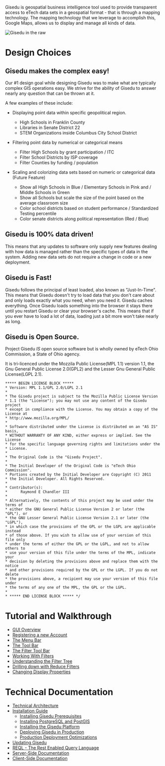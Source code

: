 Gisedu is geospatial business intelligence tool used to provide transparent access to eTech data sets in a geospatial format - that is through a mapping technology. The mapping technology that we leverage to accomplish this, Google Maps, allows us to display and manage all kinds of data.

![Gisedu in the raw](https://github.com/etechAdmin/Gisedu/raw/master/tutorial/overview.png)

Design Choices
==============

Gisedu makes the complex easy!
-----------------------------
Our #1 design goal while designing Gisedu was to make what are typically complex GIS operations easy. We strive for the ability of Gisedu to answer nearly any question that can be thrown at it. 

A few examples of these include:

* Displaying point data within specific geopolitical region.
    * High Schools in Franklin County
    * Libraries in Senate District 22
    * STEM Organizations inside Columbus City School District

* Filtering point data by numerical or categorical means
    * Filter High Schools by grant participation / ITC
    * Filter School Districts by ISP coverage
    * Filter Counties by funding / population

* Scaling and colorizing data sets based on numeric or categorical data (Future Feature)
    * Show all High Schools in Blue / Elementary Schools in Pink and / Middle Schools in Green
    * Show all Schools but scale the size of the point based on the average classroom size
    * Color school districts based on student performance / Standardized Testing percentile
    * Color senate districts along political representation (Red / Blue)

Gisedu is 100% data driven!
---------------------------
This means that any updates to software only supply new features dealing with how data is managed rather than the specific types of data in the system. Adding new data sets do not require a change in code or a new deployment.

Gisedu is Fast!
----------------------
Gisedu follows the principal of least loaded, also known as "Just-In-Time". This means that Gisedu doesn't try to load data that you don't care about and only loads exactly what you need, when you need it. Gisedu caches everything. Once Gisedu loads something into the browser it stays there until you restart Gisedu or clear your browser's cache. This means that if you ever have to load a lot of data, loading just a bit more won't take nearly as long.

Gisedu is Open Source.
----------------------
Project Gisedu *IS* open source software but is wholly owned by eTech Ohio Commission, a State of Ohio agency. 

It is tri-licenced under the Mozzila Public License(MPL 1.1) version 1.1, the
Gnu General Public License 2.0(GPL2) and the Lesser Gnu General Public License(LGPL 2.1).

```
***** BEGIN LICENSE BLOCK *****
* Version: MPL 1.1/GPL 2.0/LGPL 2.1
*
* The Gisedu project is subject to the Mozilla Public License Version
* 1.1 (the "License"); you may not use any content of the Gisedu project
* except in compliance with the License. You may obtain a copy of the License at
* http://www.mozilla.org/MPL/
*
* Software distributed under the License is distributed on an "AS IS" basis,
* WITHOUT WARRANTY OF ANY KIND, either express or implied. See the License
* for the specific language governing rights and limitations under the
* License.
*
* The Original Code is the "Gisedu Project".
*
* The Initial Developer of the Original Code is "eTech Ohio Commission".
* Portions created by the Initial Developer are Copyright (C) 2011
* the Initial Developer. All Rights Reserved.
*
* Contributor(s):
*      Raymond E Chandler III
*
* Alternatively, the contents of this project may be used under the terms of
* either the GNU General Public License Version 2 or later (the "GPL"), or
* the GNU Lesser General Public License Version 2.1 or later (the "LGPL"),
* in which case the provisions of the GPL or the LGPL are applicable instead
* of those above. If you wish to allow use of your version of this file only
* under the terms of either the GPL or the LGPL, and not to allow others to
* use your version of this file under the terms of the MPL, indicate your
* decision by deleting the provisions above and replace them with the notice
* and other provisions required by the GPL or the LGPL. If you do not delete
* the provisions above, a recipient may use your version of this file under
* the terms of any one of the MPL, the GPL or the LGPL.
*
* ***** END LICENSE BLOCK ***** */
```

Tutorial and Walkthrough
==================
* [GUI Overview](Gisedu/wiki/Tutorial "Tutorial")
* [Registering a new Account](Gisedu/wiki/Registering-a-new-Account "Registering a new Account")
* [The Menu Bar](Gisedu/wiki/The-menu-bar "The Menu Bar") 
* [The Tool Bar](Gisedu/wiki/The-tool-bar "The Tool Bar")
* [The Filter Tool Bar](Gisedu/wiki/The-filter-tool-bar "The Filter Tool Bar")
* [Working With Filters](Gisedu/wiki/Working-with-filters "Working with filters")
* [Understanding the Filter Tree](Gisedu/wiki/Understanding-the-filter-tree "Understanding the Filter Tree")
* [Drilling down with Reduce Filters](Gisedu/wiki/Reducing-your-data "Reducing your data")
* [Changing Display Properties](Gisedu/wiki/Changing-display-properties "Changing Display Properties")

Technical Documentation
=======================
* [Technical Architecture](Gisedu/wiki/Technical-Architecture "Technical Architecture")
* [Installation Guide](Gisedu/wiki/Installation-Guide "Installation Guide")
    * [Installing Gisedu Prerequisites](Gisedu/wiki/Installing-Gisedu-Prerequisites)
    * [Installing PostgreSQL and PostGIS](Gisedu/wiki/Installing-PostgreSQL-and-PostGIS)
    * [Installing the Gisedu Platform](Gisedu/wiki/Installing-the-Gisedu-Platform)
    * [Deploying Gisedu in Production](Gisedu/wiki/Deploying-Gisedu-in-Production)
    * [Production Deployment Optimizations](Gisedu/wiki/Production-Deployment-Optimizations)
* [Updating Gisedu](Gisedu/wiki/Updating-Gisedu "Updating Gisedu")
* [REQL - The Rest Enabled Query Language](Gisedu/wiki/The-Rest-Enabled-Query-Language "Rest Enabled Query Language")
* [Server-Side Documentation](Gisedu/wiki/Django-Modules "Django Applications")
* [Client-Side Documentation](Gisedu/wiki/Client-Documentation "Client Documentation")
